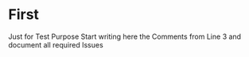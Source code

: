 # First
Just for Test Purpose
Start writing here the Comments from Line 3
and document all required Issues

